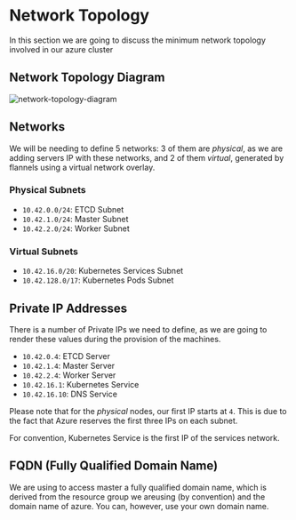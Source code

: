 # Network Topology

In this section we are going to discuss the minimum network topology involved
in our azure cluster

## Network Topology Diagram

![network-topology-diagram](https://cloud.githubusercontent.com/assets/729830/15291038/7721ceac-1b52-11e6-95ce-52545b7b779b.png)

## Networks

We will be needing to define 5 networks: 3 of them are _physical_, as we are
adding servers IP with these networks, and 2 of them _virtual_, generated
by flannels using a virtual network overlay.

### Physical Subnets

* `10.42.0.0/24`: ETCD Subnet
* `10.42.1.0/24`: Master Subnet
* `10.42.2.0/24`: Worker Subnet

### Virtual Subnets

* `10.42.16.0/20`: Kubernetes Services Subnet
* `10.42.128.0/17`: Kubernetes Pods Subnet

## Private IP Addresses

There is a number of Private IPs we need to define, as we are going to render
these values during the provision of the machines.

* `10.42.0.4`: ETCD Server
* `10.42.1.4`: Master Server
* `10.42.2.4`: Worker Server
* `10.42.16.1`: Kubernetes Service
* `10.42.16.10`: DNS Service

Please note that for the _physical_ nodes, our first IP starts at `4`. This is
due to the fact that Azure reserves the first three IPs on each subnet.

For convention, Kubernetes Service is the first IP of the services network.

## FQDN (Fully Qualified Domain Name)

We are using to access master a fully qualified domain name, which is derived
from the resource group we areusing (by convention) and the domain name of
azure. You can, however, use your own domain name.
